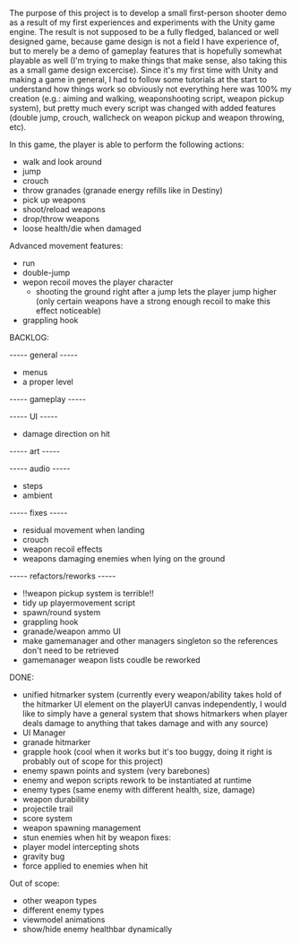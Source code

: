 The purpose of this project is to develop a small first-person shooter demo as a result of my first experiences and experiments with the Unity game engine.
The result is not supposed to be a fully fledged, balanced or well designed game, because game design is not a field I have experience of, but to merely be a demo of gameplay features that is hopefully somewhat playable as well (I'm trying to make things that make sense, also taking this as a small game design excercise).
Since it's my first time with Unity and making a game in general, I had to follow some tutorials at the start to understand how things work so obviously not everything here was 100% my creation (e.g.: aiming and walking, weaponshooting script, weapon pickup system), but pretty much every script was changed with added features (double jump, crouch, wallcheck on weapon pickup and weapon throwing, etc).

In this game, the player is able to perform the following actions:
- walk and look around
- jump 
- crouch
- throw granades (granade energy refills like in Destiny)
- pick up weapons
- shoot/reload weapons
- drop/throw weapons
- loose health/die when damaged

Advanced movement features:
- run
- double-jump
- wepon recoil moves the player character
  - shooting the ground right after a jump lets the player jump higher (only certain weapons have a strong enough recoil to make this effect noticeable)
- grappling hook

BACKLOG:

----- general -----
- menus
- a proper level


----- gameplay -----

----- UI -----
- damage direction on hit

----- art -----


----- audio -----
- steps
- ambient


----- fixes -----
- residual movement when landing
- crouch
- weapon recoil effects
- weapons damaging enemies when lying on the ground


----- refactors/reworks -----
- !!weapon pickup system is terrible!!
- tidy up playermovement script
- spawn/round system
- grappling hook
- granade/weapon ammo UI
- make gamemanager and other managers singleton so the references don't need to be retrieved
- gamemanager weapon lists coudle be reworked


DONE:
- unified hitmarker system (currently every weapon/ability takes hold of the hitmarker UI element on the playerUI canvas independently, I would like to simply have a general system that shows hitmarkers when player deals damage to anything that takes damage and with any source)
- UI Manager
- granade hitmarker
- grapple hook (cool when it works but it's too buggy, doing it right is probably out of scope for this project)
- enemy spawn points and system (very barebones)
- enemy and wepon scripts rework to be instantiated at runtime
- enemy types (same enemy with different health, size, damage)
- weapon durability
- projectile trail
- score system
- weapon spawning management
- stun enemies when hit by weapon
fixes:
- player model intercepting shots
- gravity bug
- force applied to enemies when hit

Out of scope:
- other weapon types
- different enemy types
- viewmodel animations
- show/hide enemy healthbar dynamically